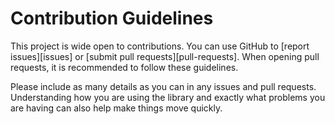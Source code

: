 # Contribution Guidelines
This project is wide open to contributions.  You can use GitHub to [report
issues][issues] or [submit pull requests][pull-requests].  When opening pull
requests, it is recommended to follow these guidelines.

Please include as many details as you can in any issues and pull requests.
Understanding how you are using the library and exactly what problems you are
having can also help make things move quickly.
